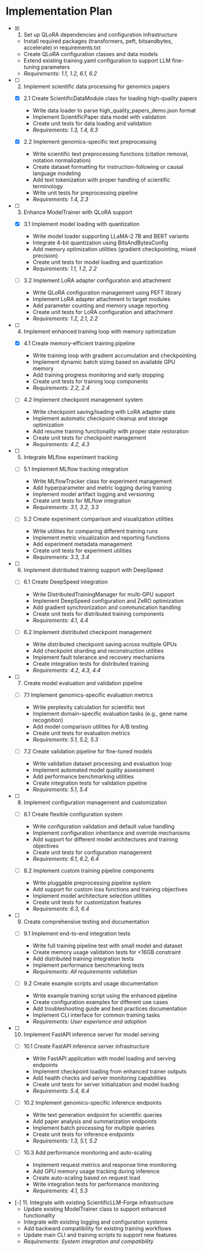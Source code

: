 # Implementation Plan

- [x] 1. Set up QLoRA dependencies and configuration infrastructure
  - Install required packages (transformers, peft, bitsandbytes, accelerate) in requirements.txt
  - Create QLoRA configuration classes and data models
  - Extend existing training.yaml configuration to support LLM fine-tuning parameters
  - _Requirements: 1.1, 1.2, 6.1, 6.2_

- [ ] 2. Implement scientific data processing for genomics papers
  - [x] 2.1 Create ScientificDataModule class for loading high-quality papers
    - Write data loader to parse high_quality_papers_demo.json format
    - Implement ScientificPaper data model with validation
    - Create unit tests for data loading and validation
    - _Requirements: 1.3, 1.4, 6.3_

  - [x] 2.2 Implement genomics-specific text preprocessing
    - Write scientific text preprocessing functions (citation removal, notation normalization)
    - Create dataset formatting for instruction-following or causal language modeling
    - Add text tokenization with proper handling of scientific terminology
    - Write unit tests for preprocessing pipeline
    - _Requirements: 1.4, 2.3_

- [ ] 3. Enhance ModelTrainer with QLoRA support
  - [x] 3.1 Implement model loading with quantization
    - Write model loader supporting LLaMA-2 7B and BERT variants
    - Integrate 4-bit quantization using BitsAndBytesConfig
    - Add memory optimization utilities (gradient checkpointing, mixed precision)
    - Create unit tests for model loading and quantization
    - _Requirements: 1.1, 1.2, 2.2_

  - [ ] 3.2 Implement LoRA adapter configuration and attachment
    - Write QLoRA configuration management using PEFT library
    - Implement LoRA adapter attachment to target modules
    - Add parameter counting and memory usage reporting
    - Create unit tests for LoRA configuration and attachment
    - _Requirements: 1.2, 2.1, 2.2_

- [ ] 4. Implement enhanced training loop with memory optimization
  - [x] 4.1 Create memory-efficient training pipeline
    - Write training loop with gradient accumulation and checkpointing
    - Implement dynamic batch sizing based on available GPU memory
    - Add training progress monitoring and early stopping
    - Create unit tests for training loop components
    - _Requirements: 2.2, 2.4_

  - [ ] 4.2 Implement checkpoint management system
    - Write checkpoint saving/loading with LoRA adapter state
    - Implement automatic checkpoint cleanup and storage optimization
    - Add resume training functionality with proper state restoration
    - Create unit tests for checkpoint management
    - _Requirements: 4.2, 4.3_

- [ ] 5. Integrate MLflow experiment tracking
  - [ ] 5.1 Implement MLflow tracking integration
    - Write MLflowTracker class for experiment management
    - Add hyperparameter and metric logging during training
    - Implement model artifact logging and versioning
    - Create unit tests for MLflow integration
    - _Requirements: 3.1, 3.2, 3.3_

  - [ ] 5.2 Create experiment comparison and visualization utilities
    - Write utilities for comparing different training runs
    - Implement metric visualization and reporting functions
    - Add experiment metadata management
    - Create unit tests for experiment utilities
    - _Requirements: 3.3, 3.4_

- [ ] 6. Implement distributed training support with DeepSpeed
  - [ ] 6.1 Create DeepSpeed integration
    - Write DistributedTrainingManager for multi-GPU support
    - Implement DeepSpeed configuration and ZeRO optimization
    - Add gradient synchronization and communication handling
    - Create unit tests for distributed training components
    - _Requirements: 4.1, 4.4_

  - [ ] 6.2 Implement distributed checkpoint management
    - Write distributed checkpoint saving across multiple GPUs
    - Add checkpoint sharding and reconstruction utilities
    - Implement fault tolerance and recovery mechanisms
    - Create integration tests for distributed training
    - _Requirements: 4.2, 4.3, 4.4_

- [ ] 7. Create model evaluation and validation pipeline
  - [ ] 7.1 Implement genomics-specific evaluation metrics
    - Write perplexity calculation for scientific text
    - Implement domain-specific evaluation tasks (e.g., gene name recognition)
    - Add model comparison utilities for A/B testing
    - Create unit tests for evaluation metrics
    - _Requirements: 5.1, 5.2, 5.3_

  - [ ] 7.2 Create validation pipeline for fine-tuned models
    - Write validation dataset processing and evaluation loop
    - Implement automated model quality assessment
    - Add performance benchmarking utilities
    - Create integration tests for validation pipeline
    - _Requirements: 5.1, 5.4_

- [ ] 8. Implement configuration management and customization
  - [ ] 8.1 Create flexible configuration system
    - Write configuration validation and default value handling
    - Implement configuration inheritance and override mechanisms
    - Add support for different model architectures and training objectives
    - Create unit tests for configuration management
    - _Requirements: 6.1, 6.2, 6.4_

  - [ ] 8.2 Implement custom training pipeline components
    - Write pluggable preprocessing pipeline system
    - Add support for custom loss functions and training objectives
    - Implement model architecture selection utilities
    - Create unit tests for customization features
    - _Requirements: 6.3, 6.4_

- [ ] 9. Create comprehensive testing and documentation
  - [ ] 9.1 Implement end-to-end integration tests
    - Write full training pipeline test with small model and dataset
    - Create memory usage validation tests for <16GB constraint
    - Add distributed training integration tests
    - Implement performance benchmarking tests
    - _Requirements: All requirements validation_

  - [ ] 9.2 Create example scripts and usage documentation
    - Write example training script using the enhanced pipeline
    - Create configuration examples for different use cases
    - Add troubleshooting guide and best practices documentation
    - Implement CLI interface for common training tasks
    - _Requirements: User experience and adoption_

- [ ] 10. Implement FastAPI inference server for model serving
  - [ ] 10.1 Create FastAPI inference server infrastructure
    - Write FastAPI application with model loading and serving endpoints
    - Implement checkpoint loading from enhanced trainer outputs
    - Add health checks and server monitoring capabilities
    - Create unit tests for server initialization and model loading
    - _Requirements: 5.4, 6.4_

  - [ ] 10.2 Implement genomics-specific inference endpoints
    - Write text generation endpoint for scientific queries
    - Add paper analysis and summarization endpoints
    - Implement batch processing for multiple queries
    - Create unit tests for inference endpoints
    - _Requirements: 1.3, 5.1, 5.2_

  - [ ] 10.3 Add performance monitoring and auto-scaling
    - Implement request metrics and response time monitoring
    - Add GPU memory usage tracking during inference
    - Create auto-scaling based on request load
    - Write integration tests for performance monitoring
    - _Requirements: 4.1, 5.3_

- [-] 11. Integrate with existing ScientificLLM-Forge infrastructure
  - Update existing ModelTrainer class to support enhanced functionality
  - Integrate with existing logging and configuration systems
  - Add backward compatibility for existing training workflows
  - Update main CLI and training scripts to support new features
  - _Requirements: System integration and compatibility_